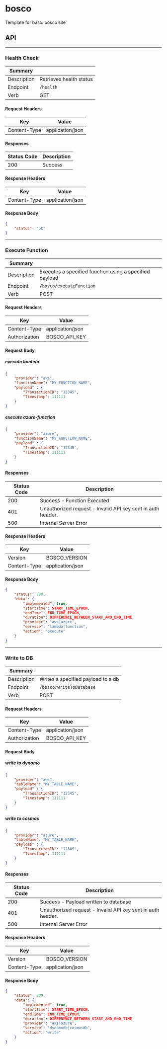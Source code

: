 # bosco
Template for basic bosco site


## API

***

### Health Check

| Summary | |
| - | - |
| Description | Retrieves health status |
| Endpoint | `/health` |
| Verb | GET |

#### Request Headers

| Key | Value |
| - | - |
| Content-Type | application/json |

#### Responses

| Status Code | Description |
| - | - |
| 200 | Success |

#### Response Headers

| Key | Value |
| - | - |
| Content-Type | application/json |

#### Response Body
```json
{
    "status": "ok"
}
```

***

### Execute Function

| Summary | |
| - | - |
| Description | Executes a specified function using a specified payload |
| Endpoint | `/bosco/executeFunction` |
| Verb | POST |

#### Request Headers

| Key | Value |
| - | - |
| Content-Type | application/json |
| Authorization | BOSCO_API_KEY |

#### Request Body
##### execute lambda
```json
{
	"provider": "aws",
	"functionName": "MY_FUNCTION_NAME",
	"payload" : {
		"TransactionID": "12345",
		"Timestamp": 111111
	}
}
```
##### execute azure-function
```json
{
	"provider": "azure",
	"functionName": "MY_FUNCTION_NAME",
	"payload" : {
		"TransactionID": "12345",
		"Timestamp": 111111
	}
}
```

#### Responses

| Status Code | Description |
| - | - |
| 200 | Success - Function Executed |
| 401 | Unauthorized request - Invalid API key sent in auth header. |
| 500 | Internal Server Error |

#### Response Headers

| Key | Value |
| - | - |
| Version | BOSCO_VERSION |
| Content-Type | application/json |

#### Response Body
```json
{
    "status": 200,
    "data": {
        "implemented": true, 
        "startTime": START_TIME_EPOCH,
        "endTime": END_TIME_EPOCH,
        "duration": DIFFERENCE_BETWEEN_START_AND_END_TIME,
        "provider": "aws|azure",
        "service": "lambda|function",
        "action": "execute"
    }
}
```

***

### Write to DB

| Summary | |
| - | - |
| Description | Writes a specified payload to a db |
| Endpoint | `/bosco/writeToDatabase` |
| Verb | POST |

#### Request Headers

| Key | Value |
| - | - |
| Content-Type | application/json |
| Authorization | BOSCO_API_KEY |

#### Request Body
##### write to dynamo
```json
{
	"provider": "aws",
	"tableName": "MY_TABLE_NAME",
	"payload" : {
		"TransactionID": "12345",
		"Timestamp": 111111
	}
}
```
##### write to cosmos
```json
{
	"provider": "azure",
	"tableName": "MY_TABLE_NAME",
	"payload" : {
		"TransactionID": "12345",
		"Timestamp": 111111
	}
}
```

#### Responses

| Status Code | Description |
| - | - |
| 200 | Success - Payload written to database |
| 401 | Unauthorized request - Invalid API key sent in auth header. |
| 500 | Internal Server Error |

#### Response Headers

| Key | Value |
| - | - |
| Version | BOSCO_VERSION |
| Content-Type | application/json |

#### Response Body
```json
{
    "status": 200,
    "data": {
        "implemented": true, 
        "startTime": START_TIME_EPOCH,
        "endTime": END_TIME_EPOCH,
        "duration": DIFFERENCE_BETWEEN_START_AND_END_TIME,
        "provider": "aws|azure",
        "service": "dynamodb|cosmosdb",
        "action": "write"
    }
}
```

